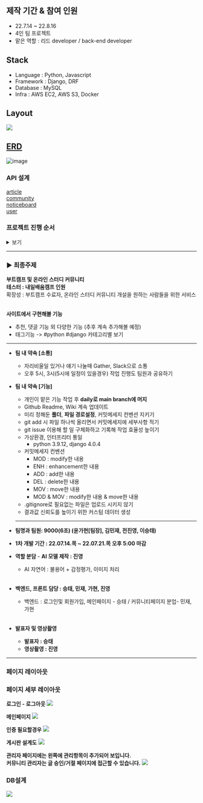 ## 제작 기간 & 참여 인원
* 22.7.14 ~ 22.8.16  
* 4인 팀 프로젝트
* 맡은 역할 : 리드 developer / back-end developer

## Stack
* Language : Python, Javascript
* Framework : Django, DRF
* Database : MySQL
* Infra : AWS EC2, AWS S3, Docker

## Layout
![](https://velog.velcdn.com/images/soyoyun/post/5132721f-4b6d-47ce-a4cd-9bd12880bf8d/image.png)

## [ERD](https://www.erdcloud.com/d/EL9ztjydoLhqhysPe)
![image](https://user-images.githubusercontent.com/90381057/186103025-070baeb8-083d-4394-9153-207b4751c940.png)

### **API 설계**
[article](https://documenter.getpostman.com/view/16204656/VUquLFrn#intro)  
[community](https://documenter.getpostman.com/view/16204656/VUquLFw9)  
[noticeboard](https://documenter.getpostman.com/view/16204656/VUquLajN)  
[user](https://documenter.getpostman.com/view/16204656/VUquLajQ)  


### **프로젝트 진행 순서**

<details>
<summary>보기</summary>
<div markdown="1">

> 발제 → 프로젝트 Notion page 개설 → 주제 브레인스토밍 → 주제선정 → GitHub repository 개설 → Figma 이용해 레이아웃 제작 → 역할분담 및 마감기한 구체화 → 중간 중간 회의 및 팀 내 피드백 → 최종 피드백 → 완성

</div>
</details>

---

### ▶️ 최종주제

**부트캠프 및 온라인 스터디 커뮤니티**<br>
**테스터 : 내일배움캠프 인원**<br>
확장성 : 부트캠프 수료자, 온라인 스터디 커뮤니티 개설을 원하는 사람들을 위한 서비스<br><br>

**사이트에서 구현해볼 기능**

-   추천, 댓글 기능 외 다양한 기능 (추후 계속 추가해볼 예정)
-   태그기능 -> #python #django 카테고리별 보기

---

-   **팀 내 약속 [소통]**
	-   자리비울일 있거나 얘기 나눌때 Gather, Slack으로 소통
	-   오후 5시, 3시(5시에 일정이 있을경우) 작업 진행도 팀원과 공유하기

-   **팀 내 약속 [기능]**

    -   개인이 맡은 기능 작업 후 **daily로 main branch에 머지**
    -   Github Readme, Wiki 계속 업데이트
    -   미리 정해둔 **폴더**, **파일 경로설정**, 커밋메세지 컨벤션 지키기
    -   git add 시 파일 하나씩 올리면서 커밋메세지에 세부사항 적기
    -   git issue 이용해 할 일 구체화하고 기록해 작업 효율성 높이기
    -   가상환경, 인터프리터 통일
        -   python 3.9.12, django 4.0.4
    -   커밋메세지 컨벤션
        -   MOD : modify한 내용
        -   ENH : enhancement한 내용
        -   ADD : add한 내용
        -   DEL : delete한 내용
        -   MOV : move한 내용
        -   MOD & MOV : modify한 내용 & move한 내용
    -   .gitignore로 필요없는 파일은 업로드 시키지 않기
    -   결과값 신뢰도를 높이기 위한 커스텀 데이터 생성

    ***

-   **팀명과 팀원: 9000(6조) (윤가현[팀장], 김민재, 전진영, 이승태)**
-   **1차 개발 기간 : 22.07.14.목 ~ 22.07.21.목 오후 5:00 마감**
-   **역할 분담** - **AI 모델 제작 : 진영**
    -   AI 자연어 : 불용어 + 감정평가, 이미지 처리 <br><br>
-   **백엔드, 프론트 담당 : 승태, 민재, 가현, 진영**
    -   백엔드 : 로그인및 회원가입, 메인페이지 - 승태 / 커뮤니티페이지 분업- 민재, 가현<br><br>
-   **발표자 및 영상촬영**
    -   **발표자 : 승태**
    -   **영상촬영 : 진영**<br>

---


### **페이지 레이아웃**



### **페이지 세부 레이아웃**

**로그인 - 로그아웃**
![](https://velog.velcdn.com/images/soyoyun/post/55635918-2a92-43b4-8d5a-73415a35f1b7/image.png)

**메인페이지**
![](https://velog.velcdn.com/images/soyoyun/post/717de1b5-73dc-47ce-95ec-04a172cea770/image.png)

**인증 필요할경우**
![](https://velog.velcdn.com/images/soyoyun/post/fc1fe873-ea44-4c38-9a29-a63f6f288b84/image.png)

**게시판 설계도**
![](https://velog.velcdn.com/images/soyoyun/post/bbda55c5-2a69-49fd-8b3f-45ea7f0caae2/image.png)

**관리자 페이지에는 왼쪽에 관리항목이 추가되어 보입니다.<br>
커뮤니티 관리자는 글 승인/거절 페이지에 접근할 수 있습니다.**
![](https://velog.velcdn.com/images/soyoyun/post/352c554d-98e8-4f9c-88ef-5b9ae75ebc82/image.png)

### **DB설계**

![](https://velog.velcdn.com/images/soyoyun/post/d55cf6c0-2f4e-454b-812a-8ec6384ce48c/image.png)
